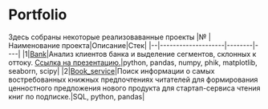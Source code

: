 # Portfolio
Здесь собраны некоторые реализоваванные проекты
|№ |Наименование проекта|Описание|Стек|
|--|--------------------|--------|----|
|1|[Bank](https://github.com/ShNat24/Portfolio/blob/main/Bank/bank.ipynb)|Анализ клиентов банка и выделение сегментов, склонных к оттоку. [Cсылка на презентацию.](https://disk.yandex.ru/i/UH_kFbjfYYEUDQ)|python, pandas, numpy, phik, matplotlib, seaborn, scipy|
|2|[Book_service](https://github.com/ShNat24/Portfolio/blob/main/Book_service/book_service.ipynb)|Поиск информации о самых востребованных книжных предпочтениях читателей для формирования ценностного предложения нового продукта для стартап-сервиса чтения книг по подписке.|SQL, python, pandas|




